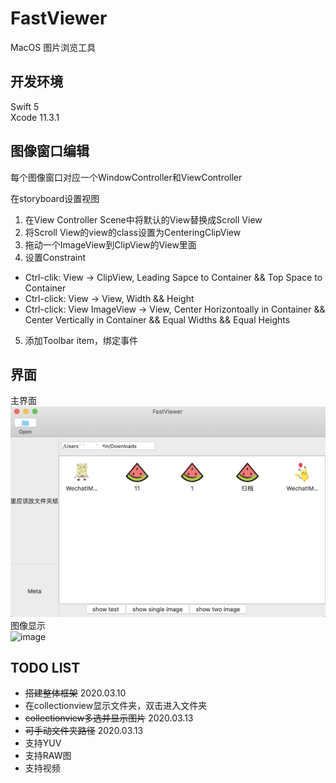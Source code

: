 # FastViewer
MacOS 图片浏览工具

## 开发环境
Swift 5<br/>
Xcode 11.3.1

## 图像窗口编辑
每个图像窗口对应一个WindowController和ViewController

在storyboard设置视图
1. 在View Controller Scene中将默认的View替换成Scroll View
2. 将Scroll View的view的class设置为CenteringClipView
3. 拖动一个ImageView到ClipView的View里面
4. 设置Constraint
- Ctrl-clik: View -> ClipView, Leading Sapce to Container && Top Space to Container
- Ctrl-click: View -> View, Width && Height
- Ctrl-click: View ImageView -> View, Center Horizontoally in Container && Center Vertically in Container && Equal Widths && Equal Heights
5. 添加Toolbar item，绑定事件

## 界面
主界面<br/>
![image](https://github.com/ChenmjSysu/FastViewer/blob/master/data/main_window.png)
<br/>
图像显示<br/>
![image](https://github.com/ChenmjSysu/FastViewer/blob/master/data/two_image_window.png)


## TODO LIST
- ~~搭建整体框架~~ 2020.03.10
- 在collectionview显示文件夹，双击进入文件夹
- ~~collectionview多选并显示图片~~ 2020.03.13
- ~~可手动文件夹路径~~ 2020.03.13
- 支持YUV
- 支持RAW图
- 支持视频